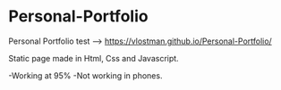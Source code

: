 # Personal-Portfolio
Personal Portfolio test --> https://vlostman.github.io/Personal-Portfolio/

Static page made in Html, Css and Javascript.

-Working at 95%
-Not working in phones.
